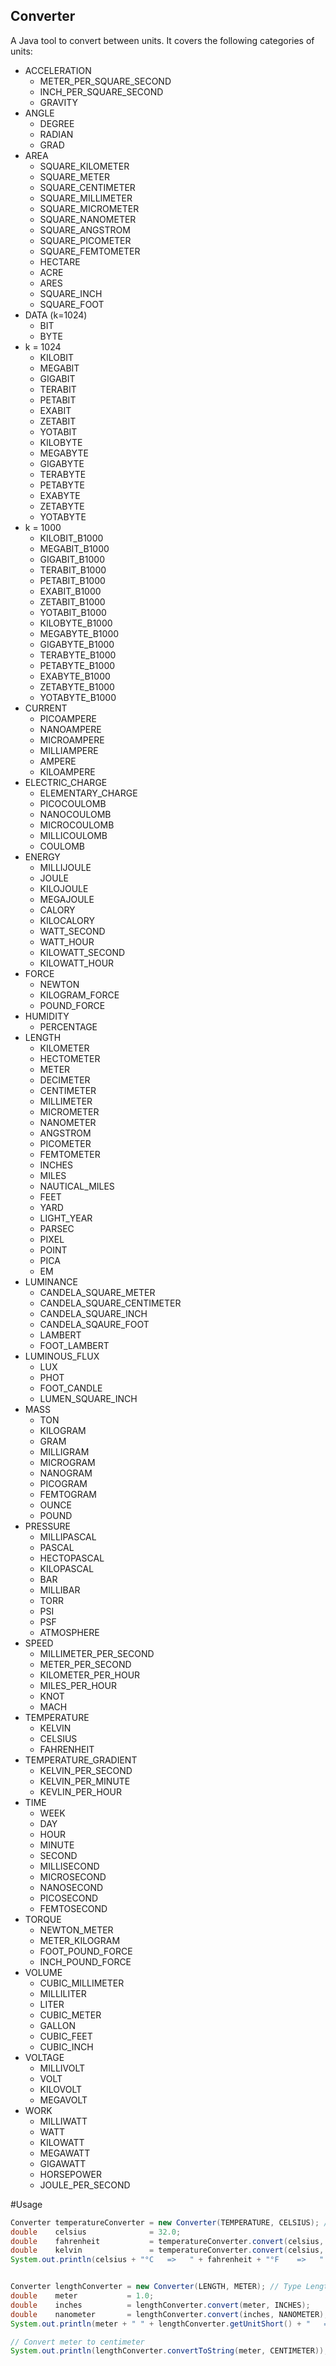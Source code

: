 ## Converter
A Java tool to convert between units. It covers the following categories of units:
 - ACCELERATION
   - METER_PER_SQUARE_SECOND
   - INCH_PER_SQUARE_SECOND
   - GRAVITY
 - ANGLE
   - DEGREE
   - RADIAN
   - GRAD
 - AREA
   - SQUARE_KILOMETER
   - SQUARE_METER
   - SQUARE_CENTIMETER
   - SQUARE_MILLIMETER
   - SQUARE_MICROMETER
   - SQUARE_NANOMETER
   - SQUARE_ANGSTROM
   - SQUARE_PICOMETER
   - SQUARE_FEMTOMETER
   - HECTARE
   - ACRE
   - ARES
   - SQUARE_INCH
   - SQUARE_FOOT
 - DATA (k=1024)
   - BIT
   - BYTE
 - k = 1024
   - KILOBIT
   - MEGABIT
   - GIGABIT
   - TERABIT
   - PETABIT
   - EXABIT
   - ZETABIT
   - YOTABIT
   - KILOBYTE
   - MEGABYTE
   - GIGABYTE
   - TERABYTE
   - PETABYTE
   - EXABYTE
   - ZETABYTE
   - YOTABYTE
 - k = 1000
   - KILOBIT_B1000
   - MEGABIT_B1000
   - GIGABIT_B1000
   - TERABIT_B1000
   - PETABIT_B1000
   - EXABIT_B1000
   - ZETABIT_B1000
   - YOTABIT_B1000
   - KILOBYTE_B1000
   - MEGABYTE_B1000
   - GIGABYTE_B1000
   - TERABYTE_B1000
   - PETABYTE_B1000
   - EXABYTE_B1000
   - ZETABYTE_B1000
   - YOTABYTE_B1000
 - CURRENT
   - PICOAMPERE
   - NANOAMPERE
   - MICROAMPERE
   - MILLIAMPERE
   - AMPERE
   - KILOAMPERE
 - ELECTRIC_CHARGE
   - ELEMENTARY_CHARGE
   - PICOCOULOMB
   - NANOCOULOMB
   - MICROCOULOMB
   - MILLICOULOMB
   - COULOMB
 - ENERGY
   - MILLIJOULE
   - JOULE
   - KILOJOULE
   - MEGAJOULE
   - CALORY
   - KILOCALORY
   - WATT_SECOND
   - WATT_HOUR
   - KILOWATT_SECOND
   - KILOWATT_HOUR
 - FORCE
   - NEWTON
   - KILOGRAM_FORCE
   - POUND_FORCE
 - HUMIDITY
   - PERCENTAGE
 - LENGTH
   - KILOMETER
   - HECTOMETER
   - METER
   - DECIMETER
   - CENTIMETER
   - MILLIMETER
   - MICROMETER
   - NANOMETER
   - ANGSTROM
   - PICOMETER
   - FEMTOMETER
   - INCHES
   - MILES
   - NAUTICAL_MILES
   - FEET
   - YARD
   - LIGHT_YEAR
   - PARSEC
   - PIXEL
   - POINT
   - PICA
   - EM
 - LUMINANCE
   - CANDELA_SQUARE_METER
   - CANDELA_SQUARE_CENTIMETER
   - CANDELA_SQUARE_INCH
   - CANDELA_SQAURE_FOOT
   - LAMBERT
   - FOOT_LAMBERT
 - LUMINOUS_FLUX
   - LUX
   - PHOT
   - FOOT_CANDLE
   - LUMEN_SQUARE_INCH
 - MASS
   - TON
   - KILOGRAM
   - GRAM
   - MILLIGRAM
   - MICROGRAM
   - NANOGRAM
   - PICOGRAM
   - FEMTOGRAM
   - OUNCE
   - POUND
 - PRESSURE
   - MILLIPASCAL
   - PASCAL
   - HECTOPASCAL
   - KILOPASCAL
   - BAR
   - MILLIBAR
   - TORR
   - PSI
   - PSF
   - ATMOSPHERE
 - SPEED
   - MILLIMETER_PER_SECOND
   - METER_PER_SECOND
   - KILOMETER_PER_HOUR
   - MILES_PER_HOUR
   - KNOT
   - MACH
 - TEMPERATURE
   - KELVIN
   - CELSIUS
   - FAHRENHEIT
 - TEMPERATURE_GRADIENT
   - KELVIN_PER_SECOND
   - KELVIN_PER_MINUTE
   - KEVLIN_PER_HOUR
 - TIME
   - WEEK
   - DAY
   - HOUR
   - MINUTE
   - SECOND
   - MILLISECOND
   - MICROSECOND
   - NANOSECOND
   - PICOSECOND
   - FEMTOSECOND
 - TORQUE
   - NEWTON_METER
   - METER_KILOGRAM
   - FOOT_POUND_FORCE
   - INCH_POUND_FORCE
 - VOLUME
   - CUBIC_MILLIMETER
   - MILLILITER
   - LITER
   - CUBIC_METER
   - GALLON
   - CUBIC_FEET
   - CUBIC_INCH
 - VOLTAGE
   - MILLIVOLT
   - VOLT
   - KILOVOLT
   - MEGAVOLT
 - WORK
   - MILLIWATT
   - WATT
   - KILOWATT
   - MEGAWATT
   - GIGAWATT
   - HORSEPOWER
   - JOULE_PER_SECOND

 #Usage

 ```Java
 Converter temperatureConverter = new Converter(TEMPERATURE, CELSIUS); // Type Temperature with BaseUnit Celsius
 double    celsius              = 32.0;
 double    fahrenheit           = temperatureConverter.convert(celsius, FAHRENHEIT);
 double    kelvin               = temperatureConverter.convert(celsius, KELVIN);
 System.out.println(celsius + "°C   =>   " + fahrenheit + "°F    =>   " + kelvin + "°K");


 Converter lengthConverter = new Converter(LENGTH, METER); // Type Length with BaseUnit Meter
 double    meter           = 1.0;
 double    inches          = lengthConverter.convert(meter, INCHES);
 double    nanometer       = lengthConverter.convert(inches, NANOMETER);
 System.out.println(meter + " " + lengthConverter.getUnitShort() + "   =>   " + inches + " in   =>   " + nanometer + " nm");

 // Convert meter to centimeter
 System.out.println(lengthConverter.convertToString(meter, CENTIMETER));

 ```
